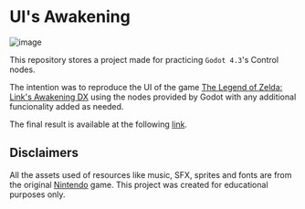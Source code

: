 # UI's Awakening

![image](https://github.com/user-attachments/assets/fd1c049e-4fd9-4464-8987-186bcc3194d8)

This repository stores a project made for practicing `Godot 4.3`'s Control nodes.

The intention was to reproduce the UI of the game [The Legend of Zelda: Link's Awakening DX](https://zelda.fandom.com/wiki/The_Legend_of_Zelda:_Link%27s_Awakening_DX) using the nodes provided by Godot with any additional funcionality added as needed.

The final result is available at the following [link](https://nadjiel.github.io/uis-awakening/).

## Disclaimers
All the assets used of resources like music, SFX, sprites and fonts are from the original [Nintendo](https://www.nintendo.com/) game. This project was created for educational purposes only.
